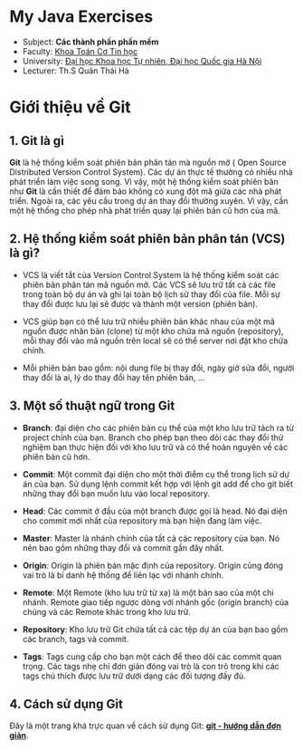 # **My Java Exercises**

- Subject: **Các thành phần phần mềm** 
- Faculty: [Khoa Toán Cơ Tin học](http://mim.hus.vnu.edu.vn/en)
- University: [Đại học Khoa học Tự nhiên, Đại học Quốc gia Hà Nội](http://hus.vnu.edu.vn/)
- Lecturer: Th.S Quản Thái Hà

# **Giới thiệu về Git**

## **1. Git là gì**

**Git** là hệ thống kiểm soát phiên bản phân tán mà nguồn mở ( Open Source Distributed Version Control System). Các dự án thực tế thường có nhiều nhà phát triển làm việc song song. Vì vậy, một hệ thống kiểm soát phiên bản như **Git** là cần thiết để đảm bảo không có xung đột mã giữa các nhà phát triển. Ngoài ra, các yêu cầu trong dự án thay đổi thường xuyên. Vì vậy, cần một hệ thống cho phép nhà phát triển quay lại phiên bản cũ hơn của mã.

## **2. Hệ thống kiểm soát phiên bản phân tán (VCS) là gì?**

- VCS là viết tắt của Version Control System là hệ thống kiểm soát các phiên bản phân tán mã nguồn mở. Các VCS sẽ lưu trữ tất cả các file trong toàn bộ dự án và ghi lại toàn bộ lịch sử thay đổi của file. Mỗi sự thay đổi được lưu lại sẽ được và thành một version (phiên bản).

- VCS giúp bạn có thể lưu trữ nhiều phiên bản khác nhau của một mã nguồn được nhân bản (clone) từ một kho chứa mã nguồn (repository), mỗi thay đổi vào mã nguồn trên local sẽ có thể server nơi đặt kho chứa chính.

- Mỗi phiên bản bao gồm: nội dung file bị thay đổi, ngày giờ sửa đổi, người thay đổi là ai, lý do thay đổi hay tên phiên bản, …

## **3. Một số thuật ngữ trong Git**

 - **Branch**: đại diện cho các phiên bản cụ thể của một kho lưu trữ tách ra từ project chính của bạn. Branch cho phép bạn theo dõi các thay đổi thử nghiệm bạn thực hiện đối với kho lưu trữ và có thể hoàn nguyên về các phiên bản cũ hơn.

 - **Commit**: Một commit đại diện cho một thời điểm cụ thể trong lịch sử dự án của bạn. Sử dụng lệnh commit kết hợp với lệnh git add để cho git biết những thay đổi bạn muốn lưu vào local repository.

 - **Head**: Các commit ở đầu của một branch được gọi là head. Nó đại diện cho commit mới nhất của repository mà bạn hiện đang làm việc.

- **Master**: Master là nhánh chính của tất cả các repository của bạn. Nó nên bao gồm những thay đổi và commit gần đây nhất.

- **Origin**: Origin là phiên bản mặc định của repository. Origin cũng đóng vai trò là bí danh hệ thống để liên lạc với nhánh chính.

- **Remote**: Một Remote (kho lưu trữ từ xa) là một bản sao của một chi nhánh. Remote giao tiếp ngược dòng với nhánh gốc (origin branch) của chúng và các Remote khác trong kho lưu trữ.

- **Repository**: Kho lưu trữ Git chứa tất cả các tệp dự án của bạn bao gồm các branch, tags và commit.

- **Tags**: Tags cung cấp cho bạn một cách để theo dõi các commit quan trọng. Các tags nhẹ chỉ đơn giản đóng vai trò là con trỏ trong khi các tags chú thích được lưu trữ dưới dạng các đối tượng đầy đủ.

## 4. Cách sử dụng Git

Đây là một trang khá trực quan về cách sử dụng Git: **[git - hướng dẫn đơn giản](https://rogerdudler.github.io/git-guide/index.vi.html)**.